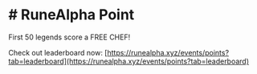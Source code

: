 # #️ RuneAlpha Point

First 50 legends score a FREE CHEF!

Check out leaderboard now: [https://runealpha.xyz/events/points?tab=leaderboard](https://runealpha.xyz/events/points?tab=leaderboard)
